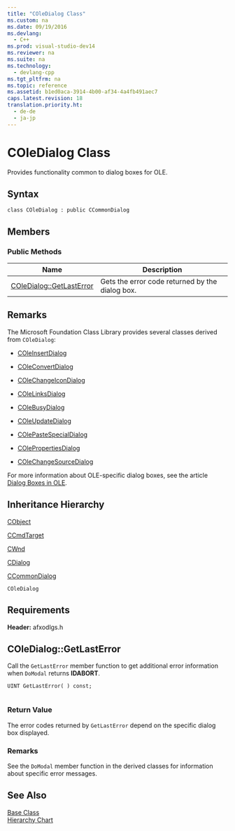 ```yaml
---
title: "COleDialog Class"
ms.custom: na
ms.date: 09/19/2016
ms.devlang: 
  - C++
ms.prod: visual-studio-dev14
ms.reviewer: na
ms.suite: na
ms.technology: 
  - devlang-cpp
ms.tgt_pltfrm: na
ms.topic: reference
ms.assetid: b1ed0aca-3914-4b00-af34-4a4fb491aec7
caps.latest.revision: 18
translation.priority.ht: 
  - de-de
  - ja-jp
---
```

# COleDialog Class
Provides functionality common to dialog boxes for OLE.  
  
## Syntax  
  
```  
class COleDialog : public CCommonDialog  
```  
  
## Members  
  
### Public Methods  
  
|Name|Description|  
|----------|-----------------|  
|[COleDialog::GetLastError](#coledialog__getlasterror)|Gets the error code returned by the dialog box.|  
  
## Remarks  
 The Microsoft Foundation Class Library provides several classes derived from `COleDialog`:  
  
-   [COleInsertDialog](../vs140/COleInsertDialog-Class.md)  
  
-   [COleConvertDialog](../vs140/COleConvertDialog-Class.md)  
  
-   [COleChangeIconDialog](../vs140/COleChangeIconDialog-Class.md)  
  
-   [COleLinksDialog](../vs140/COleLinksDialog-Class.md)  
  
-   [COleBusyDialog](../vs140/COleBusyDialog-Class.md)  
  
-   [COleUpdateDialog](../vs140/COleUpdateDialog-Class.md)  
  
-   [COlePasteSpecialDialog](../vs140/COlePasteSpecialDialog-Class.md)  
  
-   [COlePropertiesDialog](../vs140/COlePropertiesDialog-Class.md)  
  
-   [COleChangeSourceDialog](../vs140/COleChangeSourceDialog-Class.md)  
  
 For more information about OLE-specific dialog boxes, see the article [Dialog Boxes in OLE](../vs140/Dialog-Boxes-in-OLE.md).  
  
## Inheritance Hierarchy  
 [CObject](../vs140/CObject-Class.md)  
  
 [CCmdTarget](../vs140/CCmdTarget-Class.md)  
  
 [CWnd](../vs140/CWnd-Class.md)  
  
 [CDialog](../vs140/CDialog-Class.md)  
  
 [CCommonDialog](../vs140/CCommonDialog-Class.md)  
  
 `COleDialog`  
  
## Requirements  
 **Header:** afxodlgs.h  
  
##  <a name="coledialog__getlasterror"></a>  COleDialog::GetLastError  
 Call the `GetLastError` member function to get additional error information when `DoModal` returns **IDABORT**.  
  
```  
UINT GetLastError( ) const;  
  
```  
  
### Return Value  
 The error codes returned by `GetLastError` depend on the specific dialog box displayed.  
  
### Remarks  
 See the `DoModal` member function in the derived classes for information about specific error messages.  
  
## See Also  
 [Base Class](../vs140/CCommonDialog-Class.md)   
 [Hierarchy Chart](../vs140/Hierarchy-Chart.md)